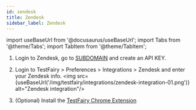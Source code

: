 ```yaml
---
id: zendesk
title: Zendesk
sidebar_label: Zendesk
---
```


import useBaseUrl from '@docusaurus/useBaseUrl';
import Tabs from '@theme/Tabs';
import TabItem from '@theme/TabItem';

1. Login to Zendesk, go to [SUBDOMAIN](https://zendesk.com/agent/admin/api/settings/tokens) and create an API KEY.

2. Login to TestFairy > Preferences > Integrations > Zendesk and enter your Zendesk info.
   <img src={useBaseUrl('/img/testfairy/integrations/zendesk-integration-01.png')} alt="Zendesk integration"/>

3. (Optional) Install the [TestFairy Chrome Extension](https://chrome.google.com/webstore/detail/testfairy-for-jira/joaafaemekbkgekhjbaldlllcnjifcee)
